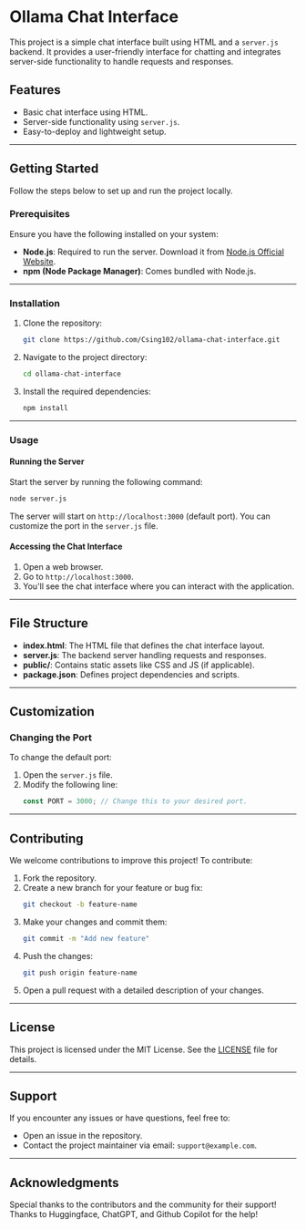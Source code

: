 # Ollama Chat Interface

This project is a simple chat interface built using HTML and a `server.js` backend. It provides a user-friendly interface for chatting and integrates server-side functionality to handle requests and responses.

## Features

- Basic chat interface using HTML.
- Server-side functionality using `server.js`.
- Easy-to-deploy and lightweight setup.

---

## Getting Started

Follow the steps below to set up and run the project locally.

### Prerequisites

Ensure you have the following installed on your system:

- **Node.js**: Required to run the server. Download it from [Node.js Official Website](https://nodejs.org/).
- **npm (Node Package Manager)**: Comes bundled with Node.js.

---

### Installation

1. Clone the repository:
   ```bash
   git clone https://github.com/Csing102/ollama-chat-interface.git
   ```

2. Navigate to the project directory:
   ```bash
   cd ollama-chat-interface
   ```

3. Install the required dependencies:
   ```bash
   npm install
   ```

---

### Usage

#### Running the Server

Start the server by running the following command:
```bash
node server.js
```

The server will start on `http://localhost:3000` (default port). You can customize the port in the `server.js` file.

#### Accessing the Chat Interface

1. Open a web browser.
2. Go to `http://localhost:3000`.
3. You'll see the chat interface where you can interact with the application.

---

## File Structure

- **index.html**: The HTML file that defines the chat interface layout.
- **server.js**: The backend server handling requests and responses.
- **public/**: Contains static assets like CSS and JS (if applicable).
- **package.json**: Defines project dependencies and scripts.

---

## Customization

### Changing the Port
To change the default port:
1. Open the `server.js` file.
2. Modify the following line:
   ```javascript
   const PORT = 3000; // Change this to your desired port.
   ```

---

## Contributing

We welcome contributions to improve this project! To contribute:

1. Fork the repository.
2. Create a new branch for your feature or bug fix:
   ```bash
   git checkout -b feature-name
   ```
3. Make your changes and commit them:
   ```bash
   git commit -m "Add new feature"
   ```
4. Push the changes:
   ```bash
   git push origin feature-name
   ```
5. Open a pull request with a detailed description of your changes.

---

## License

This project is licensed under the MIT License. See the [LICENSE](LICENSE) file for details.

---

## Support

If you encounter any issues or have questions, feel free to:
- Open an issue in the repository.
- Contact the project maintainer via email: `support@example.com`.

---

## Acknowledgments

Special thanks to the contributors and the community for their support!
Thanks to Huggingface, ChatGPT, and Github Copilot for the help!
